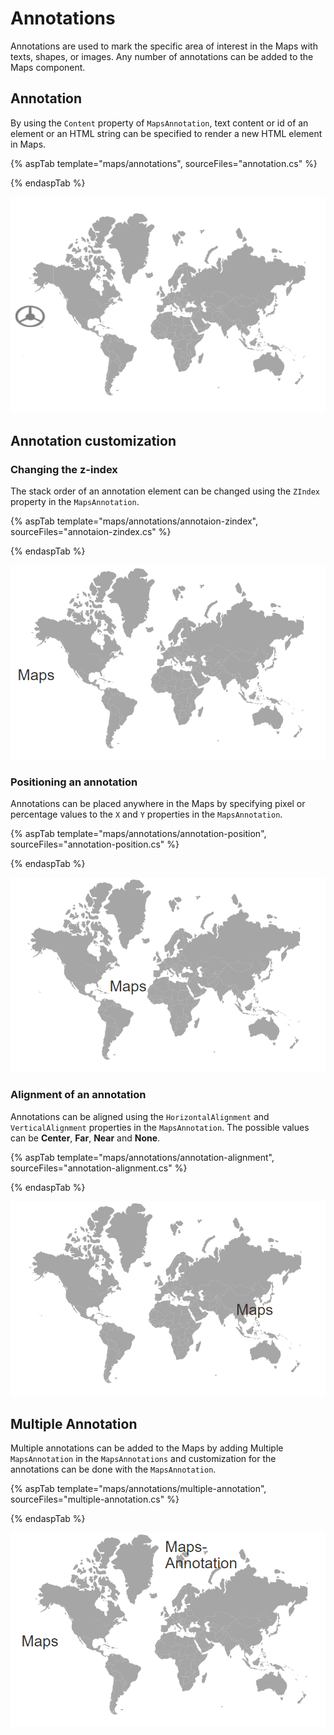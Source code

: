 # Annotations

<!-- markdownlint-disable MD013 -->

Annotations are used to mark the specific area of interest in the Maps with texts, shapes, or images. Any number of annotations can be added to the Maps component.

## Annotation

By using the `Content` property of `MapsAnnotation`, text content or id of an element or an HTML string can be specified to render a new HTML element in Maps.

{% aspTab template="maps/annotations", sourceFiles="annotation.cs" %}

{% endaspTab %}

![Annotation](./images/Annotation/Annotation.PNG)

## Annotation customization

### Changing the z-index

The stack order of an annotation element can be changed using the `ZIndex` property in the `MapsAnnotation`.

{% aspTab template="maps/annotations/annotaion-zindex", sourceFiles="annotaion-zindex.cs" %}

{% endaspTab %}

![Annotation zindex](./images/Annotation/Annotation-zindex.PNG)

### Positioning an annotation

Annotations can be placed anywhere in the Maps by specifying pixel or percentage values to the `X` and `Y` properties in the `MapsAnnotation`.

{% aspTab template="maps/annotations/annotation-position", sourceFiles="annotation-position.cs" %}

{% endaspTab %}

![Annotation zindex](./images/Annotation/Annotation-position.PNG)

### Alignment of an annotation

Annotations can be aligned using the `HorizontalAlignment` and `VerticalAlignment` properties in the `MapsAnnotation`. The possible values can be **Center**, **Far**, **Near** and **None**.

{% aspTab template="maps/annotations/annotation-alignment", sourceFiles="annotation-alignment.cs" %}

{% endaspTab %}

![Annotation zindex](./images/Annotation/Annotation-alignment.PNG)

## Multiple Annotation

Multiple annotations can be added to the Maps by adding Multiple `MapsAnnotation` in the `MapsAnnotations` and customization for the annotations can be done with the `MapsAnnotation`.

{% aspTab template="maps/annotations/multiple-annotation", sourceFiles="multiple-annotation.cs" %}

{% endaspTab %}

![Annotation zindex](./images/Annotation/Multiple-annotation.PNG)
